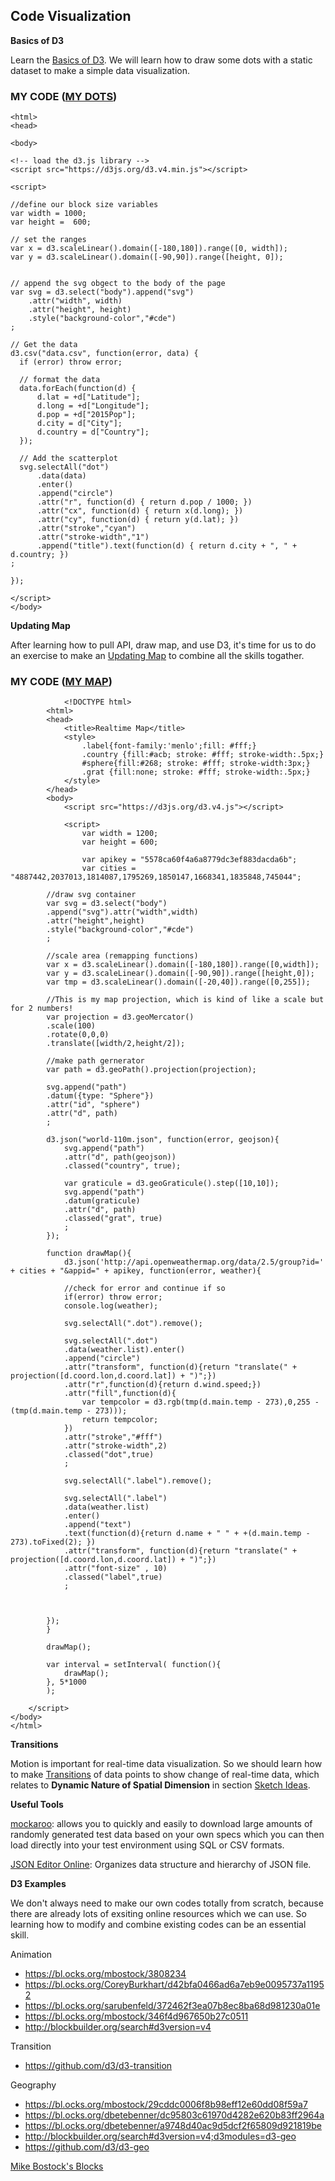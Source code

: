 ## Code Visualization

**Basics of D3**

Learn the [Basics of D3](https://github.com/zachpino/realtimespace/tree/master/week5). We will learn how to draw some dots with a static dataset to make a simple data visualization.

### MY CODE ([MY DOTS](http://shangyanyan.me/scatter/))
```
<html>
<head>

<body>

<!-- load the d3.js library -->     
<script src="https://d3js.org/d3.v4.min.js"></script>

<script>

//define our block size variables
var width = 1000;
var height =  600;

// set the ranges
var x = d3.scaleLinear().domain([-180,180]).range([0, width]);
var y = d3.scaleLinear().domain([-90,90]).range([height, 0]);


// append the svg obgect to the body of the page
var svg = d3.select("body").append("svg")
    .attr("width", width)
    .attr("height", height)
    .style("background-color","#cde")
;

// Get the data
d3.csv("data.csv", function(error, data) {
  if (error) throw error;

  // format the data
  data.forEach(function(d) {
      d.lat = +d["Latitude"];
      d.long = +d["Longitude"];
      d.pop = +d["2015Pop"];
      d.city = d["City"];
      d.country = d["Country"];
  });

  // Add the scatterplot
  svg.selectAll("dot")
      .data(data)
      .enter()
      .append("circle")
      .attr("r", function(d) { return d.pop / 1000; })
      .attr("cx", function(d) { return x(d.long); })
      .attr("cy", function(d) { return y(d.lat); })
      .attr("stroke","cyan")
      .attr("stroke-width","1")
      .append("title").text(function(d) { return d.city + ", " + d.country; })
;

});

</script>
</body>
```

**Updating Map**

After learning how to pull API, draw map, and use D3, it's time for us to do an exercise to make an [Updating Map](https://github.com/zachpino/realtimespace/tree/master/week6) to combine all the skills togather. 

### MY CODE ([MY MAP](http://shangyanyan.me/REALTIMEMAP/))
```
	        <!DOCTYPE html>
		<html>
		<head>
			<title>Realtime Map</title>
			<style>
				.label{font-family:'menlo';fill: #fff;}
				.country {fill:#acb; stroke: #fff; stroke-width:.5px;}
				#sphere{fill:#268; stroke: #fff; stroke-width:3px;}
				.grat {fill:none; stroke: #fff; stroke-width:.5px;}
			</style>
		</head>
		<body>
			<script src="https://d3js.org/d3.v4.js"></script>

			<script>
				var width = 1200;
				var height = 600;

				var apikey = "5578ca60f4a6a8779dc3ef883dacda6b";
				var cities = "4887442,2037013,1814087,1795269,1850147,1668341,1835848,745044";

		//draw svg container
		var svg = d3.select("body")
		.append("svg").attr("width",width)
		.attr("height",height)
		.style("background-color","#cde")
		;

		//scale area (remapping functions)
		var x = d3.scaleLinear().domain([-180,180]).range([0,width]);
		var y = d3.scaleLinear().domain([-90,90]).range([height,0]);
		var tmp = d3.scaleLinear().domain([-20,40]).range([0,255]);

        //This is my map projection, which is kind of like a scale but for 2 numbers!
        var projection = d3.geoMercator()
        .scale(100)
        .rotate(0,0,0)
        .translate([width/2,height/2]);

        //make path gernerator
        var path = d3.geoPath().projection(projection);

        svg.append("path")
        .datum({type: "Sphere"})
        .attr("id", "sphere")
        .attr("d", path)
        ;
        
        d3.json("world-110m.json", function(error, geojson){
        	svg.append("path")
        	.attr("d", path(geojson))
        	.classed("country", true);

        	var graticule = d3.geoGraticule().step([10,10]);
        	svg.append("path")
        	.datum(graticule)
        	.attr("d", path)
        	.classed("grat", true)
        	;
        });

        function drawMap(){
        	d3.json('http://api.openweathermap.org/data/2.5/group?id=' + cities + "&appid=" + apikey, function(error, weather){

		    //check for error and continue if so
		    if(error) throw error;
		    console.log(weather);

		    svg.selectAll(".dot").remove();

		    svg.selectAll(".dot")
		    .data(weather.list).enter()
		    .append("circle")
		    .attr("transform", function(d){return "translate(" + projection([d.coord.lon,d.coord.lat]) + ")";})
		    .attr("r",function(d){return d.wind.speed;})
		    .attr("fill",function(d){
		    	var tempcolor = d3.rgb(tmp(d.main.temp - 273),0,255 - (tmp(d.main.temp - 273)));
		    	return tempcolor;
		    })
		    .attr("stroke","#fff")
		    .attr("stroke-width",2)
		    .classed("dot",true)
		    ;

		    svg.selectAll(".label").remove();
		    
		    svg.selectAll(".label")
		    .data(weather.list)
		    .enter()
		    .append("text")
		    .text(function(d){return d.name + " " + +(d.main.temp - 273).toFixed(2); })
		    .attr("transform", function(d){return "translate(" + projection([d.coord.lon,d.coord.lat]) + ")";})
		    .attr("font-size" , 10)
		    .classed("label",true)
		    ;



		});
        }

        drawMap();

        var interval = setInterval( function(){
        	drawMap();
        }, 5*1000
        );

    </script>
</body>
</html>
```

**Transitions**

Motion is important for real-time data visualization. So we should learn how to make [Transitions](https://github.com/zachpino/realtimespace/tree/master/week8) of data points to show change of real-time data, which relates to **Dynamic Nature of Spatial Dimension** in section [Sketch Ideas](sketch.md).

**Useful Tools**

[mockaroo](https://www.mockaroo.com/): allows you to quickly and easily to download large amounts of randomly generated test data based on your own specs which you can then load directly into your test environment using SQL or CSV formats.

[JSON Editor Online](http://www.jsoneditoronline.org/): Organizes data structure and hierarchy of JSON file.

**D3 Examples**

We don't always need to make our own codes totally from scratch, because there are already lots of exsiting online resources which we can use. So learning how to modify and combine existing codes can be an essential skill.

Animation

- https://bl.ocks.org/mbostock/3808234
- https://bl.ocks.org/CoreyBurkhart/d42bfa0466ad6a7eb9e0095737a11952
- https://bl.ocks.org/sarubenfeld/372462f3ea07b8ec8ba68d981230a01e
- https://bl.ocks.org/mbostock/346f4d967650b27c0511
- http://blockbuilder.org/search#d3version=v4

Transition

- https://github.com/d3/d3-transition

Geography

- https://bl.ocks.org/mbostock/29cddc0006f8b98eff12e60dd08f59a7
- https://bl.ocks.org/dbetebenner/dc95803c61970d4282e620b83ff2964a
- https://bl.ocks.org/dbetebenner/a9748d40ac9d5dcf2f65809d921819be
- http://blockbuilder.org/search#d3version=v4;d3modules=d3-geo
- https://github.com/d3/d3-geo

[Mike Bostock's Blocks](https://bl.ocks.org/mbostock)
